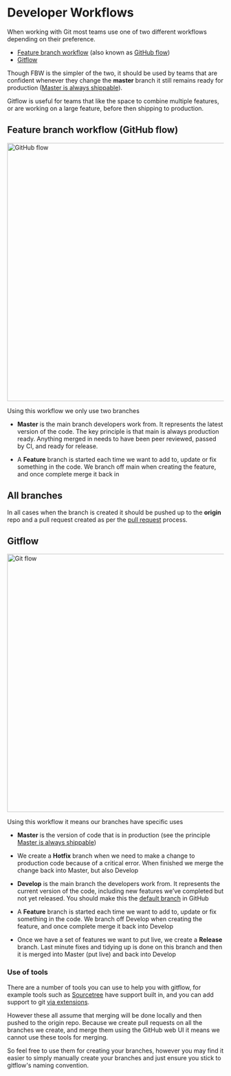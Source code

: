 # Developer Workflows

When working with Git most teams use one of two different workflows depending on their preference.

- [Feature branch workflow](https://www.atlassian.com/git/tutorials/comparing-workflows/feature-branch-workflow) (also known as [GitHub flow](https://guides.github.com/introduction/flow/))
- [Gitflow](https://www.atlassian.com/git/tutorials/comparing-workflows/gitflow-workflow)

Though FBW is the simpler of the two, it should be used by teams that are confident whenever they change the **master** branch it still remains ready for production ([Master is always shippable](https://github.com/DEFRA/software-development-standards/blob/master/principles/coding_principles.md#master-is-always-shippable)).

Gitflow is useful for teams that like the space to combine multiple features, or are working on a large feature, before then shipping to production.

## Feature branch workflow (GitHub flow)

<img src="githubflow.png" alt="GitHub flow" style="width: 600px;"/>
<sub><https://guides.github.com/activities/hello-world/branching.png></sub>

Using this workflow we only use two branches

- **Master** is the main branch developers work from. It represents the latest version of the code. The key principle is that main is always production ready. Anything merged in needs to have been peer reviewed, passed by CI, and ready for release.

- A **Feature** branch is started each time we want to add to, update or fix something in the code. We branch off main when creating the feature, and once complete merge it back in

## All branches

In all cases when the branch is created it should be pushed up to the **origin** repo and a pull request created as per the [pull request](/processes/pull_requests.md) process.

## Gitflow

<img src="gitflow.png" alt="Git flow" style="width: 600px;"/>
<sub><https://www.atlassian.com/git/images/tutorials/collaborating/comparing-workflows/gitflow-workflow/05.svg></sub>

Using this workflow it means our branches have specific uses

- **Master** is the version of code that is in production (see the principle [Master is always shippable](https://github.com/DEFRA/software-development-standards/blob/master/principles/coding_principles.md#master-is-always-shippable))

- We create a **Hotfix** branch when we need to make a change to production code because of a critical error. When finished we merge the change back into Master, but also Develop

- **Develop** is the main branch the developers work from. It represents the current version of the code, including new features we’ve completed but not yet released. You should make this the [default branch](https://help.github.com/en/articles/setting-the-default-branch) in GitHub

- A **Feature** branch is started each time we want to add to, update or fix something in the code. We branch off Develop when creating the feature, and once complete merge it back into Develop

- Once we have a set of features we want to put live, we create a **Release** branch. Last minute fixes and tidying up is done on this branch and then it is merged into Master (put live) and back into Develop

### Use of tools

There are a number of tools you can use to help you with gitflow, for example tools such as [Sourcetree](https://www.sourcetreeapp.com/) have support built in, and you can add support to git [via extensions](https://github.com/nvie/gitflow).

However these all assume that merging will be done locally and then pushed to the origin repo. Because we create pull requests on all the branches we create, and merge them using the GitHub web UI it means we cannot use these tools for merging.

So feel free to use them for creating your branches, however you may find it easier to simply manually create your branches and just ensure you stick to gitflow's naming convention.
